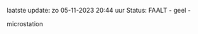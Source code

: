 laatste update: 
zo 05-11-2023 20:44   uur 
Status: FAALT - geel - 
<div class="service Y">microstation</div>